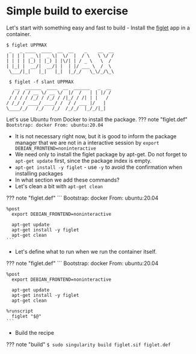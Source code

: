 # Simple build to exercise

Let's start with something easy and fast to build - Install the [figlet](http://www.figlet.org/examples.html) app in a container.

```
$ figlet UPPMAX
 _   _ ____  ____  __  __    _    __  __
| | | |  _ \|  _ \|  \/  |  / \   \ \/ /
| | | | |_) | |_) | |\/| | / _ \   \  / 
| |_| |  __/|  __/| |  | |/ ___ \  /  \ 
 \___/|_|   |_|   |_|  |_/_/   \_\/_/\_\

 $ figlet -f slant UPPMAX
   __  ______  ____  __  ______   _  __
  / / / / __ \/ __ \/  |/  /   | | |/ /
 / / / / /_/ / /_/ / /|_/ / /| | |   / 
/ /_/ / ____/ ____/ /  / / ___ |/   |  
\____/_/   /_/   /_/  /_/_/  |_/_/|_|
```

Let's use Ubuntu from Docker to install the package.
??? note "figlet.def"
    ```
    Bootstrap: docker
    From: ubuntu:20.04
    ```

- It is not necessary right now, but it is good to inform the package manager that we are not in a interactive session by `export DEBIAN_FRONTEND=noninteractive`
- We need only to install the figlet package by apt-get. Do not forget to `apt-get update` first, since the package index is empty.
- `apt-get install -y figlet` - use `-y` to avoid the confirmation when installing packages
- In what section we add these commands?
- Let's clean a bit with `apt-get clean`

??? note "figlet.def"
    ```
    Bootstrap: docker
    From: ubuntu:20.04

    %post
      export DEBIAN_FRONTEND=noninteractive

      apt-get update
      apt-get install -y figlet
      apt-get clean
    ```

- Let's define what to run when we run the container itself.

??? note "figlet.def"
    ```
    Bootstrap: docker
    From: ubuntu:20.04

    %post
      export DEBIAN_FRONTEND=noninteractive

      apt-get update
      apt-get install -y figlet
      apt-get clean
    
    %runscript
      figlet "$@"
    ```

- Build the recipe

??? note "build"
    ```
    $ sudo singularity build figlet.sif figlet.def
    ```